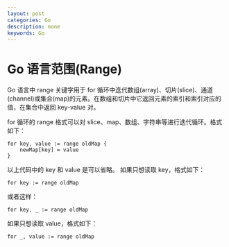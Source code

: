 ```yaml
---
layout: post
categories: Go
description: none
keywords: Go
---
```

# Go 语言范围(Range)
Go 语言中 range 关键字用于 for 循环中迭代数组(array)、切片(slice)、通道(channel)或集合(map)的元素。在数组和切片中它返回元素的索引和索引对应的值，在集合中返回 key-value 对。

for 循环的 range 格式可以对 slice、map、数组、字符串等进行迭代循环。格式如下：
```text
for key, value := range oldMap {
    newMap[key] = value
}
```
以上代码中的 key 和 value 是可以省略。
如果只想读取 key，格式如下：
```text
for key := range oldMap
```
或者这样：
```text
for key, _ := range oldMap
```
如果只想读取 value，格式如下：
```text
for _, value := range oldMap
```